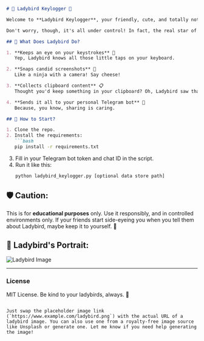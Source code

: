 

```markdown
# 🐞 Ladybird Keylogger 🐞

Welcome to **Ladybird Keylogger**, your friendly, cute, and totally not-at-all suspicious bot that logs keys, takes screenshots, and snatches clipboard content like it's going out of fashion! 

Don't worry, though, it's all under control! In fact, the real star of the show here is a little ladybird, fluttering around collecting... well, data.

## 🐞 What Does Ladybird Do?

1. **Keeps an eye on your keystrokes** 📝  
   Yep, Ladybird knows all those little taps on your keyboard.

2. **Snaps candid screenshots** 📸  
   Like a ninja with a camera! Say cheese!

3. **Collects clipboard content** 📋  
   Thought you'd keep something in your clipboard? Oh, Ladybird saw that.

4. **Sends it all to your personal Telegram bot** 📡  
   Because, you know, sharing is caring.

## 🚀 How to Start?

1. Clone the repo.
2. Install the requirements:  
   ```bash
   pip install -r requirements.txt
   ```
3. Fill in your Telegram bot token and chat ID in the script.
4. Run it like this:  
   ```bash
   python ladybird_keylogger.py [optional data store path]
   ```

## 🛡️ Caution:

This is for **educational purposes** only. Use it responsibly, and in controlled environments only. If your friends start side-eyeing you when you tell them about Ladybird, maybe keep it to yourself. 🫢

## 🐞 Ladybird's Portrait:

![Ladybird Image](https://www.example.com/ladybird.png)

---

### License

MIT License. Be kind to your ladybirds, always. 🐞
```

Just swap the placeholder image link (`https://www.example.com/ladybird.png`) with the actual URL of a ladybird image. You can also use one from a royalty-free image source like Unsplash or generate one. Let me know if you need help generating the image!
